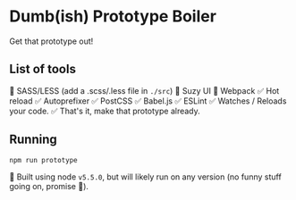 # Dumb(ish) Prototype Boiler
Get that prototype out!

## List of tools
🔘 SASS/LESS (add a .scss/.less file in `./src`)
🔘 Suzy UI
🔘 Webpack
    ✅ Hot reload
    ✅ Autoprefixer 
    ✅ PostCSS
    ✅ Babel.js
    ✅ ESLint
    ✅ Watches / Reloads your code.
    ✅ That's it, make that prototype already.


## Running
```bash
npm run prototype
```


🔞 Built using node `v5.5.0`, but will likely run on any version (no funny stuff going on, promise 🖖).
